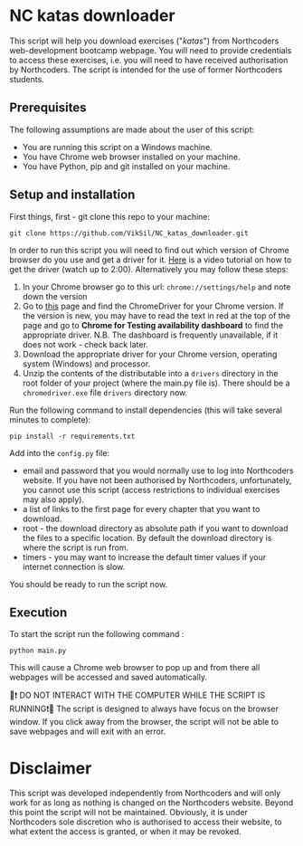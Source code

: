 # NC katas downloader

This script will help you download exercises ("*katas*") from Northcoders web-development bootcamp webpage. You will need to provide credentials to access these exercises, i.e. you will need to have received authorisation by Northcoders. The script is intended for the use of former Northcoders students.

## Prerequisites

The following assumptions are made about the user of this script:

* You are running this script on a Windows machine. 
* You have Chrome web browser installed on your machine.
* You have Python, pip and git installed on your machine.

## Setup and installation

First things, first - git clone this repo to your machine:

    
    git clone https://github.com/VikSil/NC_katas_downloader.git
    

In order to run this script you will need to find out which version of Chrome browser do you use and get a driver for it. [Here](https://www.youtube.com/watch?v=Yh4CnDL44O8) is a video tutorial on how to get the driver (watch up to 2:00). Alternatively  you may follow these steps:

1. In your Chrome browser go to this url: `chrome://settings/help` and note down the version
1. Go to [this](https://chromedriver.chromium.org/downloads) page and find the ChromeDriver for your Chrome version. If the version is new, you may have to read the text in red at the top of the page and go to **Chrome for Testing availability dashboard** to find the appropriate driver. N.B. The dashboard is frequently unavailable, if it does not work - check back later.
1. Download the appropriate driver for your Chrome version, operating system (Windows) and processor.
1. Unzip the contents of the distributable into a `drivers` directory in the root folder of your project (where the main.py file is). There should be a `chromedriver.exe` file `drivers` directory now.

Run the following command to install dependencies (this will take several minutes to complete):

    pip install -r requirements.txt

Add into the `config.py` file:
    
* email and password that you would normally use to log into Northcoders website. If you have not been authorised by Northcoders, unfortunately, you cannot use this script (access restrictions to individual exercises may also apply).
* a list of links to the first page for every chapter that you want to download.
* root - the download directory as absolute path if you want to download the files to a specific location. By default the download directory is where the script is run from.
* timers - you may want to increase the default timer values if your internet connection is slow.

You should be ready to run the script now.

## Execution

To start the script run the following command :

    python main.py

This will cause a Chrome web browser to pop up and from there all webpages will be accessed and saved automatically.

🔴❗ DO NOT INTERACT WITH THE COMPUTER WHILE THE SCRIPT IS RUNNING❗🔴
The script is designed to always have focus on the browser window. If you click away from the browser, the script will not be able to save webpages and will exit with an error.

# Disclaimer

This script was developed independently from Northcoders and will only work for as long as nothing is changed on the Northcoders website. Beyond this point the script will not be maintained. Obviously, it is under Northcoders sole discretion who is authorised to access their website, to what extent the access is granted, or when it may be revoked.